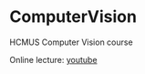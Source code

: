 # ComputerVision
HCMUS Computer Vision course

Online lecture: [youtube](https://www.youtube.com/playlist?list=PLd3hlSJsX_ImKP68wfKZJVIPTd8Ie5u-9)

